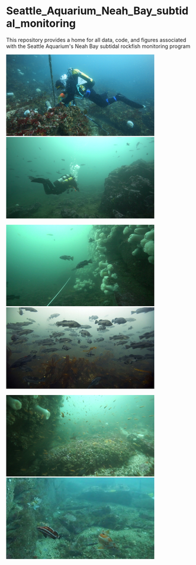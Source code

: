 # Seattle_Aquarium_Neah_Bay_subtidal_monitoring
This repository provides a home for all data, code, and figures associated with the Seattle Aquarium's Neah Bay subtidal rockfish monitoring program

<p float="left">
  <img src="photos/0m.png" width="400" height="220" />
  <img src="photos/reel_operator.png" width="400" height="220" /> 
</p>

<p float="left">
  <img src="photos/metridium_blade.png" width="400" height="220"/>
  <img src="photos/school.png" width="400" height="220"/> 
</p>

<p float="left">
  <img src="photos/site5.png" width="400" height="220" />
  <img src="photos/5yo_Pedro.png" width="400" height="220"/> 
</p>
